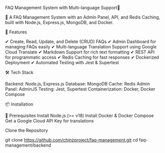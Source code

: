 FAQ Management System with Multi-language Support📝

🚀 A FAQ Management System with an Admin Panel, API, and Redis Caching, built with Node.js, Express.js, MongoDB, and Docker.

📌 Features

✔ Create, Read, Update, and Delete (CRUD) FAQs
✔ Admin Dashboard for managing FAQs easily
✔ Multi-language Translation Support using Google Cloud Translate
✔ Markdown Support for rich text formatting
✔ REST API for programmatic access
✔ Redis Caching for fast responses
✔ Dockerized Deployment
✔ Automated Testing with Jest & Supertest

🛠️ Tech Stack

Backend: Node.js, Express.js
Database: MongoDB
Cache: Redis
Admin Panel: AdminJS
Testing: Jest, Supertest
Containerization: Docker, Docker Compose

📦 Installation

🔹 Prerequisites
Install Node.js (>= v18)
Install Docker & Docker Compose
Get a Google Cloud API Key for translations

 Clone the Repository

git clone https://github.com/chinzproject/faq-management.git
cd faq-management/backend
